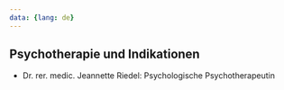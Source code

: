 ```yaml
---
data: {lang: de}
---
```

## Psychotherapie und Indikationen
- Dr. rer. medic. Jeannette Riedel: Psychologische Psychotherapeutin
